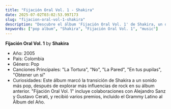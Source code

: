```yaml
---
title: "Fijación Oral Vol. 1 - Shakira"
date: 2025-07-02T03:02:53.997173
slug: "fijacion-oral-vol-1-shakira"
description: "Descubre el álbum 'Fijación Oral Vol. 1' de Shakira, un destacado de la música pop."
keywords: ["pop album", "Shakira", "Fijación Oral Vol. 1", "music"]
---
```


**Fijación Oral Vol. 1** by **Shakira**
- Año: 2005
- País: Colombia
- Género: Pop
- Canciones Principales: "La Tortura", "No", "La Pared", "En tus pupilas", "Obtener un sí"
- Curiosidades: Este álbum marcó la transición de Shakira a un sonido más pop, después de explorar más influencias de rock en su álbum anterior. "Fijación Oral Vol. 1" incluye colaboraciones con Alejandro Sanz y Gustavo Cerati, y recibió varios premios, incluido el Grammy Latino al Álbum del Año.